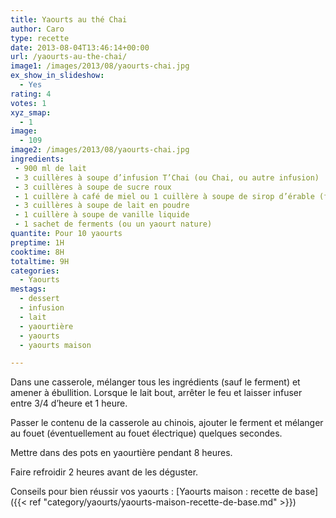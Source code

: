 ```yaml
---
title: Yaourts au thé Chai
author: Caro
type: recette
date: 2013-08-04T13:46:14+00:00
url: /yaourts-au-the-chai/
image1: /images/2013/08/yaourts-chai.jpg
ex_show_in_slideshow:
  - Yes
rating: 4
votes: 1
xyz_smap:
  - 1
image:
  - 109
image2: /images/2013/08/yaourts-chai.jpg
ingredients:
 - 900 ml de lait
 - 3 cuillères à soupe d’infusion T’Chai (ou Chai, ou autre infusion)
 - 3 cuillères à soupe de sucre roux
 - 1 cuillère à café de miel ou 1 cuillère à soupe de sirop d’érable (facultatif)
 - 3 cuillères à soupe de lait en poudre
 - 1 cuillère à soupe de vanille liquide
 - 1 sachet de ferments (ou un yaourt nature)
quantite: Pour 10 yaourts
preptime: 1H
cooktime: 8H
totaltime: 9H
categories:
  - Yaourts
mestags:
  - dessert
  - infusion
  - lait
  - yaourtière
  - yaourts
  - yaourts maison

---
```

Dans une casserole, mélanger tous les ingrédients (sauf le ferment) et amener à ébullition. Lorsque le lait bout, arrêter le feu et laisser infuser entre 3/4 d’heure et 1 heure.

Passer le contenu de la casserole au chinois, ajouter le ferment et mélanger au fouet (éventuellement au fouet électrique) quelques secondes.

Mettre dans des pots en yaourtière pendant 8 heures.

Faire refroidir 2 heures avant de les déguster.

Conseils pour bien réussir vos yaourts : [Yaourts maison : recette de base]({{< ref "category/yaourts/yaourts-maison-recette-de-base.md" >}})
